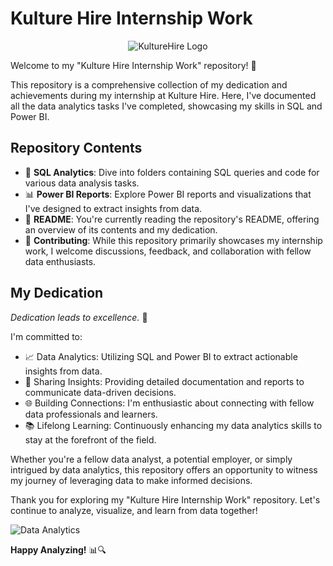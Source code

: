 # Kulture Hire Internship Work

<div align="center">
  <img src="https://www.kulturehire.com/logo.png?v=4" alt="KultureHire Logo">
</div>

Welcome to my "Kulture Hire Internship Work" repository! 🚀

This repository is a comprehensive collection of my dedication and achievements during my internship at Kulture Hire. Here, I've documented all the data analytics tasks I've completed, showcasing my skills in SQL and Power BI.

## Repository Contents

- 📁 **SQL Analytics**: Dive into folders containing SQL queries and code for various data analysis tasks.
- 📊 **Power BI Reports**: Explore Power BI reports and visualizations that I've designed to extract insights from data.
- 📄 **README**: You're currently reading the repository's README, offering an overview of its contents and my dedication.
- 🤝 **Contributing**: While this repository primarily showcases my internship work, I welcome discussions, feedback, and collaboration with fellow data enthusiasts.

## My Dedication

_Dedication leads to excellence._ 💪

I'm committed to:

- 📈 Data Analytics: Utilizing SQL and Power BI to extract actionable insights from data.
- 📣 Sharing Insights: Providing detailed documentation and reports to communicate data-driven decisions.
- 🌐 Building Connections: I'm enthusiastic about connecting with fellow data professionals and learners.
- 📚 Lifelong Learning: Continuously enhancing my data analytics skills to stay at the forefront of the field.

Whether you're a fellow data analyst, a potential employer, or simply intrigued by data analytics, this repository offers an opportunity to witness my journey of leveraging data to make informed decisions.

Thank you for exploring my "Kulture Hire Internship Work" repository. Let's continue to analyze, visualize, and learn from data together!

![Data Analytics](https://your-image-url.com/data_analytics_gif.gif)

**Happy Analyzing!** 📊🔍
